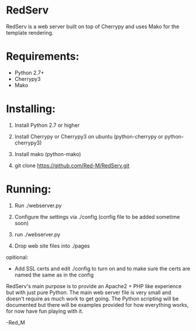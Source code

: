 RedServ
=======

RedServ is a web server built on top of Cherrypy and uses Mako for the template rendering.

Requirements:
=============
- Python 2.7+
- Cherrypy3
- Mako

Installing:
==========
1. Install Python 2.7 or higher

2. Install Cherrypy or Cherrypy3 on ubuntu (python-cherrypy or python-cherrypy3)

3. Install mako (python-mako)

4. git clone https://github.com/Red-M/RedServ.git

Running:
========
1. Run ./webserver.py

2. Configure the settings via ./config (config file to be added sometime soon)

3. run ./webserver.py

4. Drop web site files into ./pages

opitional:
- Add SSL certs and edit ./config to turn on and to make sure the certs are named the same as in the config


RedServ's main purpose is to provide an Apache2 + PHP like experience but with just pure Python.
The main web server file is very small and doesn't require as much work to get going.
The Python scripting will be documented but there will be examples provided for how everything works, for now have fun playing with it.

-Red_M
